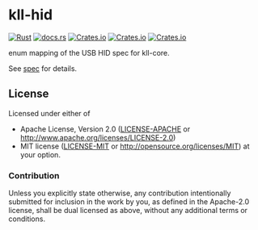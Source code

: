 # kll-hid

[![Rust](https://github.com/kiibohd/kiibohd-core/actions/workflows/rust.yml/badge.svg)](https://github.com/kiibohd/kiibohd-core/actions/workflows/rust.yml)
[![docs.rs](https://docs.rs/kll-hid/badge.svg)](https://docs.rs/kll-hid)
[![Crates.io](https://img.shields.io/crates/v/kll-hid.svg)](https://crates.io/crates/kll-hid)
[![Crates.io](https://img.shields.io/crates/l/kll-hid.svg)](https://crates.io/crates/kll-hid)
[![Crates.io](https://img.shields.io/crates/d/kll-hid.svg)](https://crates.io/crates/kll-hid)

enum mapping of the USB HID spec for kll-core.

See [spec](http://www.usb.org/developers/hidpage/HID1_11.pdf) for details.

## License

Licensed under either of
 * Apache License, Version 2.0 ([LICENSE-APACHE](LICENSE-APACHE) or http://www.apache.org/licenses/LICENSE-2.0)
 * MIT license ([LICENSE-MIT](LICENSE-MIT) or http://opensource.org/licenses/MIT)
at your option.

### Contribution

Unless you explicitly state otherwise, any contribution intentionally submitted
for inclusion in the work by you, as defined in the Apache-2.0 license, shall be dual licensed as above, without any
additional terms or conditions.
